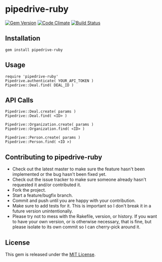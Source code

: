 # pipedrive-ruby

[![Gem Version](https://badge.fury.io/rb/pipedrive-ruby.png)](http://badge.fury.io/rb/pipedrive-ruby)
[![Code Climate](https://codeclimate.com/github/GeneralScripting/pipedrive-ruby.png)](https://codeclimate.com/github/GeneralScripting/pipedrive-ruby)
[![Build Status](https://travis-ci.org/GeneralScripting/pipedrive-ruby.png?branch=master)](https://travis-ci.org/GeneralScripting/pipedrive-ruby)

## Installation

    gem install pipedrive-ruby

## Usage

    require 'pipedrive-ruby'
    Pipedrive.authenticate( YOUR_API_TOKEN )
    Pipedrive::Deal.find( DEAL_ID )

## API Calls
    Pipedrive::Deal.create( params )
    Pipedrive::Deal.find( <ID> )

    Pipedrive::Organization.create( params )
    Pipedrive::Organization.find( <ID> )

    Pipedrive::Person.create( params )
    Pipedrive::Person.find( <ID >)


## Contributing to pipedrive-ruby
 
* Check out the latest master to make sure the feature hasn't been implemented or the bug hasn't been fixed yet.
* Check out the issue tracker to make sure someone already hasn't requested it and/or contributed it.
* Fork the project.
* Start a feature/bugfix branch.
* Commit and push until you are happy with your contribution.
* Make sure to add tests for it. This is important so I don't break it in a future version unintentionally.
* Please try not to mess with the Rakefile, version, or history. If you want to have your own version, or is otherwise necessary, that is fine, but please isolate to its own commit so I can cherry-pick around it.

## License

This gem is released under the [MIT License](http://www.opensource.org/licenses/MIT).

